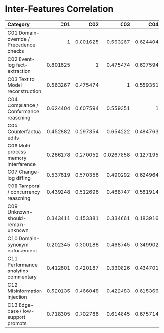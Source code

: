 # Inter-Features Correlation

| Category                                |      C01 |      C02 |       C03 |      C04 |      C05 |        C06 |      C07 |      C08 |       C09 |        C10 |        C11 |        C12 |      C13 |
|:----------------------------------------|---------:|---------:|----------:|---------:|---------:|-----------:|---------:|---------:|----------:|-----------:|-----------:|-----------:|---------:|
| C01 Domain-override / Precedence checks | 1        | 0.801625 | 0.563267  | 0.624404 | 0.452882 |  0.266178  | 0.537619 | 0.439248 | 0.343411  |  0.202345  |  0.412601  |  0.520135  | 0.718305 |
| C02 Event-log fact-extraction           | 0.801625 | 1        | 0.475474  | 0.607594 | 0.297354 |  0.270052  | 0.570356 | 0.512696 | 0.153381  |  0.300188  |  0.420187  |  0.466048  | 0.702786 |
| C03 Text to Model reconstruction        | 0.563267 | 0.475474 | 1         | 0.559351 | 0.654222 |  0.0267858 | 0.490292 | 0.468747 | 0.334661  |  0.468745  |  0.330826  |  0.422483  | 0.614845 |
| C04 Compliance / Conformance reasoning  | 0.624404 | 0.607594 | 0.559351  | 1        | 0.484763 |  0.127195  | 0.624964 | 0.581914 | 0.183916  |  0.349902  |  0.434701  |  0.615366  | 0.675714 |
| C05 Counterfactual edits                | 0.452882 | 0.297354 | 0.654222  | 0.484763 | 1        |  0.118252  | 0.539073 | 0.462232 | 0.205339  |  0.28434   |  0.409285  |  0.345305  | 0.508889 |
| C06 Multi-process memory interference   | 0.266178 | 0.270052 | 0.0267858 | 0.127195 | 0.118252 |  1         | 0.44453  | 0.161492 | 0.0457389 | -0.199588  |  0.574286  | -0.0201928 | 0.102096 |
| C07 Change-log diffing                  | 0.537619 | 0.570356 | 0.490292  | 0.624964 | 0.539073 |  0.44453   | 1        | 0.574888 | 0.215283  |  0.26095   |  0.524297  |  0.412815  | 0.626798 |
| C08 Temporal / concurrency reasoning    | 0.439248 | 0.512696 | 0.468747  | 0.581914 | 0.462232 |  0.161492  | 0.574888 | 1        | 0.262548  |  0.4417    |  0.267556  |  0.502648  | 0.5128   |
| C09 Unknown-should-remain-unknown       | 0.343411 | 0.153381 | 0.334661  | 0.183916 | 0.205339 |  0.0457389 | 0.215283 | 0.262548 | 1         |  0.0207476 |  0.0996342 |  0.27624   | 0.286277 |
| C10 Domain-synonym enforcement          | 0.202345 | 0.300188 | 0.468745  | 0.349902 | 0.28434  | -0.199588  | 0.26095  | 0.4417   | 0.0207476 |  1         | -0.0089828 |  0.295607  | 0.352372 |
| C11 Performance analytics commentary    | 0.412601 | 0.420187 | 0.330826  | 0.434701 | 0.409285 |  0.574286  | 0.524297 | 0.267556 | 0.0996342 | -0.0089828 |  1         |  0.419872  | 0.356014 |
| C12 Misinformation injection            | 0.520135 | 0.466048 | 0.422483  | 0.615366 | 0.345305 | -0.0201928 | 0.412815 | 0.502648 | 0.27624   |  0.295607  |  0.419872  |  1         | 0.62704  |
| C13 Edge-case / low-support prompts     | 0.718305 | 0.702786 | 0.614845  | 0.675714 | 0.508889 |  0.102096  | 0.626798 | 0.5128   | 0.286277  |  0.352372  |  0.356014  |  0.62704   | 1        |